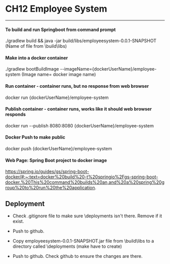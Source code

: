 # CH12 Employee System

------




#### To build and run Springboot from command prompt

./gradlew build && java -jar build/libs/employeesystem-0.0.1-SNAPSHOT (Name of file from \build\libs)

#### Make into a docker container

./gradlew bootBuildImage --imageName={dockerUserName}/employee-system (Image name= docker image name)

#### Run container - container runs, but no response from web browser

docker run {dockerUserName}/employee-system

#### Publish container - container runs, works like it should web browser responds

docker run --publish 8080:8080 {dockerUserName}/employee-system

#### Docker Push to make public

docker push {dockerUserName}/employee-system



#### Web Page: Spring Boot project to docker image

https://spring.io/guides/gs/spring-boot-docker/#:~:text=docker%20build%20-t%20springio%2Fgs-spring-boot-docker.%20This%20command%20builds%20an,and%20a%20spring%20group%20to%20run%20the%20application.




## Deployment

- Check .gitignore file to make sure \deployments isn't there. Remove if it exist.

- Push to github.

- Copy employeesystem-0.0.1-SNAPSHOT.jar file from \build\libs to a directory called \deployments (make have to create)

- Push to github.  Check github to ensure the changes are there.

  
